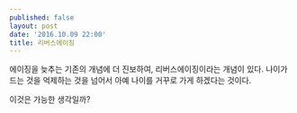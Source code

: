 ```yaml
---
published: false
layout: post
date: '2016.10.09 22:00'
title: 리버스에이징
---
```

에이징을 늦추는 기존의 개념에 더 진보하여, 리버스에이징이라는 개념이 있다. 나이가 드는 것을 억제하는 것을 넘어서 아예 나이를 거꾸로 가게 하겠다는 것이다. 

이것은 가능한 생각일까? 